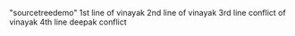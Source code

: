 "sourcetreedemo" 
1st line of vinayak
2nd line of vinayak
3rd line conflict of vinayak
4th line deepak conflict